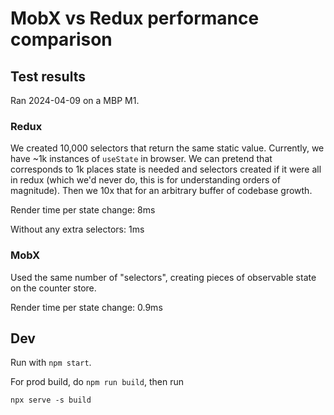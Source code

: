 # MobX vs Redux performance comparison

## Test results

Ran 2024-04-09 on a MBP M1.

### Redux

We created 10,000 selectors that return the same static value. Currently, we have ~1k instances of `useState` in browser. We can pretend that corresponds to 1k places state is needed and selectors created if it were all in redux (which we'd never do, this is for understanding orders of magnitude). Then we 10x that for an arbitrary buffer of codebase growth.

Render time per state change: 8ms

Without any extra selectors: 1ms

### MobX

Used the same number of "selectors", creating pieces of observable state on the counter store.

Render time per state change: 0.9ms

## Dev

Run with `npm start`.

For prod build, do `npm run build`, then run

```shell
npx serve -s build
```
